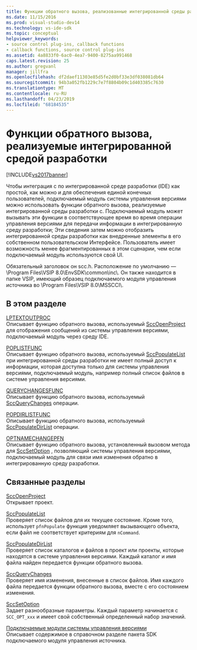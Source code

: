 ```yaml
---
title: Функции обратного вызова, реализованные интегрированной среды разработки | Документация Майкрософт
ms.date: 11/15/2016
ms.prod: visual-studio-dev14
ms.technology: vs-ide-sdk
ms.topic: conceptual
helpviewer_keywords:
- source control plug-ins, callback functions
- callback functions, source control plug-ins
ms.assetid: 4a8833f0-6ac0-4ea7-9400-8275aa991468
caps.latest.revision: 25
ms.author: gregvanl
manager: jillfra
ms.openlocfilehash: df2daef11303e85d5fe2d0bf33e3df038081db64
ms.sourcegitcommit: 94b3a052fb1229c7e7f8804b09c1d403385c7630
ms.translationtype: MT
ms.contentlocale: ru-RU
ms.lasthandoff: 04/23/2019
ms.locfileid: "68184535"
---
```

# <a name="callback-functions-implemented-by-the-ide"></a>Функции обратного вызова, реализуемые интегрированной средой разработки
[!INCLUDE[vs2017banner](../includes/vs2017banner.md)]

Чтобы интеграция с по интегрированной среде разработки (IDE) как простой, как можно и для обеспечения единой конечных пользователей, подключаемый модуль системы управления версиями можно использовать функции обратного вызова, реализуемые интегрированной среды разработки с. Подключаемый модуль может вызывать эти функции в соответствующее время во время операции управления версиями для передачи информации в интегрированную среду разработки; Эти сведения затем можно отобразить интегрированной среды разработки как внедренные элементы в его собственном пользовательском Интерфейсе. Пользователь имеет возможность менее фрагментированных в этом сценарии, чем если подключаемый модуль используются свой UI.  
  
 Обязательный заголовок он scc.h. Расположение по умолчанию — \Program Files\VSIP 8.0\EnvSDK\common\inc\\. Он также находится в папке VSIP, имеющий образец подключаемого модуля управления источника во \Program Files\VSIP 8.0\MSSCCI\\.  
  
## <a name="in-this-section"></a>В этом разделе  
 [LPTEXTOUTPROC](../extensibility/lptextoutproc.md)  
 Описывает функцию обратного вызова, используемый [SccOpenProject](../extensibility/sccopenproject-function.md) для отображения сообщений из системы управления версиями, подключаемый модуль через среду IDE.  
  
 [POPLISTFUNC](../extensibility/poplistfunc.md)  
 Описывает функцию обратного вызова, используемый [SccPopulateList](../extensibility/sccpopulatelist-function.md) при интегрированной среды разработки не имеет полный доступ к информации, которая доступна только для системы управления версиями, подключаемый модуль, например полный список файлов в системе управления версиями.  
  
 [QUERYCHANGESFUNC](../extensibility/querychangesfunc.md)  
 Описывает функцию обратного вызова, используемый [SccQueryChanges](../extensibility/sccquerychanges-function.md) операции.  
  
 [POPDIRLISTFUNC](../extensibility/popdirlistfunc.md)  
 Описывает функцию обратного вызова, используемый [SccPopulateDirList](../extensibility/sccpopulatedirlist-function.md) операции.  
  
 [OPTNAMECHANGEPFN](../extensibility/optnamechangepfn.md)  
 Описывает функцию обратного вызова, установленный вызовом метода для [SccSetOption](../extensibility/sccsetoption-function.md) , позволяющий системы управления версиями, подключаемый модуль для связи имя изменения обратно в интегрированную среду разработки.  
  
## <a name="related-sections"></a>Связанные разделы  
 [SccOpenProject](../extensibility/sccopenproject-function.md)  
 Открывает проект.  
  
 [SccPopulateList](../extensibility/sccpopulatelist-function.md)  
 Проверяет список файлов для их текущее состояние. Кроме того, использует `pfnPopulate` функция уведомляет вызывающего объекта, если файл не соответствует критериям для `nCommand`.  
  
 [SccPopulateDirList](../extensibility/sccpopulatedirlist-function.md)  
 Проверяет список каталогов и файлов в проект или проекты, которые находятся в системе управления версиями. Каждый каталог и имя файла найден передается функции обратного вызова.  
  
 [SccQueryChanges](../extensibility/sccquerychanges-function.md)  
 Проверяет имя изменения, внесенные в список файлов. Имя каждого файла передается функции обратного вызова, вместе с его состоянием изменения.  
  
 [SccSetOption](../extensibility/sccsetoption-function.md)  
 Задает разнообразные параметры. Каждый параметр начинается с `SCC_OPT_xxx` и имеет свой собственный определенный набор значений.  
  
 [Подключаемые модули системы управления версиями](../extensibility/source-control-plug-ins.md)  
 Описывает содержимое в справочном разделе пакета SDK подключаемого модуля управления источника.
